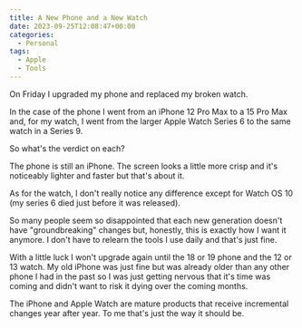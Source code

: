 ```yaml
---
title: A New Phone and a New Watch
date: 2023-09-25T12:08:47+00:00
categories:
  - Personal
tags:
  - Apple
  - Tools
---
```


On Friday I upgraded my phone and replaced my broken watch.

In the case of the phone I went from an iPhone 12 Pro Max to a 15 Pro Max and, for my watch, I went from the larger Apple Watch Series 6 to the same watch in a Series 9.

So what's the verdict on each?

The phone is still an iPhone. The screen looks a little more crisp and it's noticeably lighter and faster but that's about it.

As for the watch, I don't really notice any difference except for Watch OS 10 (my series 6 died just before it was released).

So many people seem so disappointed that each new generation doesn't have "groundbreaking" changes but, honestly, this is exactly how I want it anymore. I don't have to relearn the tools I use daily and that's just fine.

With a little luck I won't upgrade again until the 18 or 19 phone and the 12 or 13 watch. My old iPhone was just fine but was already older than any other phone I had in the past so I was just getting nervous that it's time was coming and didn't want to risk it dying over the coming months.

The iPhone and Apple Watch are mature products that receive incremental changes year after year. To me that's just the way it should be.